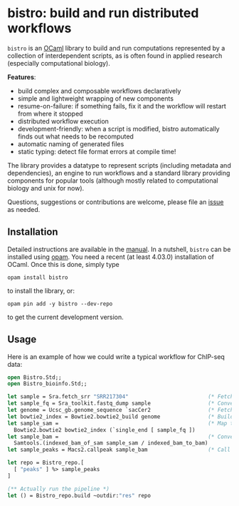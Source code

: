 # bistro: build and run distributed workflows

`bistro` is an [OCaml](http://ocaml.org) library to build and run
computations represented by a collection of interdependent scripts, as
is often found in applied research (especially computational
biology).

**Features**:
- build complex and composable workflows declaratively
- simple and lightweight wrapping of new components
- resume-on-failure: if something fails, fix it and the workflow will
  restart from where it stopped
- distributed workflow execution
- development-friendly: when a script is modified, bistro
  automatically finds out what needs to be recomputed
- automatic naming of generated files
- static typing: detect file format errors at compile time!

The library provides a datatype to represent scripts (including
metadata and dependencies), an engine to run workflows and a
standard library providing components for popular tools (although
mostly related to computational biology and unix for now).

Questions, suggestions or contributions are welcome, please file an
[issue](https://github.com/pveber/bistro/issues) as needed.

## Installation

Detailed instructions are available in the [manual](http://bistro.readthedocs.io/en/latest/getting-started.html). In a nutshell, `bistro` can be installed using [opam](http://opam.ocaml.org/). You need a recent (at least 4.03.0) installation of OCaml. Once this is done, simply type

```
opam install bistro
```

to install the library, or:

```
opam pin add -y bistro --dev-repo
```
to get the current development version.

## Usage

Here is an example of how we could write a typical workflow for
ChIP-seq data:

```ocaml
open Bistro.Std;;
open Bistro_bioinfo.Std;;

let sample = Sra.fetch_srr "SRR217304"                         (* Fetch a sample from the SRA database *)
let sample_fq = Sra_toolkit.fastq_dump sample                  (* Convert it to FASTQ format *)
let genome = Ucsc_gb.genome_sequence `sacCer2                  (* Fetch a reference genome *)
let bowtie2_index = Bowtie2.bowtie2_build genome               (* Build a Bowtie2 index from it *)
let sample_sam =                                               (* Map the reads on the reference genome *)
  Bowtie2.bowtie2 bowtie2_index (`single_end [ sample_fq ])
let sample_bam =                                               (* Convert SAM file to BAM format *)
  Samtools.(indexed_bam_of_sam sample_sam / indexed_bam_to_bam)
let sample_peaks = Macs2.callpeak sample_bam                   (* Call peaks on mapped reads *)

let repo = Bistro_repo.[
  [ "peaks" ] %> sample_peaks 
]

(** Actually run the pipeline *)
let () = Bistro_repo.build ~outdir:"res" repo
```
